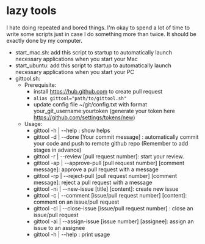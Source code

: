 # lazy tools
 I hate doing repeated and bored things. I'm okay to spend a lot of time to write some scripts just in case I do something more than twice.
 It should be exactly done by my computer.
 
 - start_mac.sh: add this script to startup to automatically launch necessary applications when you start your Mac
 - start_ubuntu: add this script to startup to automatically launch necessary applications when you start your PC
 - gittool.sh:
     - Prerequisite: 
          -  install https://hub.github.com to create pull request
          -  `alias gittool="path/to/gittool.sh"`
          - update config file ~/git/config.txt with format your_git_username:yourtoken (generate your token here https://github.com/settings/tokens/new)
      - Usage:
          - gittool -h  | --help : show helps
          - gittool -d  | --done [Your commit message] : automatically commit your code and push to remote github repo (Remember to add stages in advance)
          - gittool -r  | --review [pull request number]: start your review.
          - gittool -ap | --approve-pull [pull request number] [comment message]: approve a pull request with a message
          - gittool -rp | --reject-pull [pull request number] [comment message]: reject a pull request with a message
          - gittool -ni | --new-issue [title] [content]: create new issue
          - gittool -c  | --comment [issue/pull request number] [content]: comment on an issue/pull request
          - gittool -cl | --close-issue [issue/pull request number] : close an issue/pull request
          - gittool -ai | --assign-issue [issue number] [assignee]: assign an issue to an assignee
          - gittool -h  | --help : print usage


 

 
